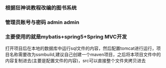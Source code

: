 ### 根据狂神说教程改编的图书系统
### 管理员账号与密码  admin  admin
### 主要使用的就是mybatis+spring5+Spring MVC开发
打开项目后在本地的数据库中运行sql文件的内容，然后配置tomcat进行运行，项目名称需要改为ssmbuild,建议自己创建一个maven项目，之后将本项目文件中的内容复制进去(主要是配置文件的内容)，src可以直接整个文件夹拷贝进去
